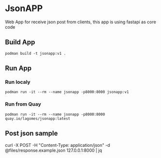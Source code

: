 # JsonAPP

Web App for receive json post from clients, this app is using fastapi as core code

## Build App
    podman build -t jsonapp:v1 .

## Run App

### Run localy
    podman run -it --rm --name jsonapp -p8000:8000 jsonapp:v1

### Run from Quay
    podman run -it --rm --name jsonapp -p8000:8000 quay.io/lagomes/jsonapp:latest

## Post json sample
curl -X POST -H "Content-Type: application/json" -d @files/response.example.json 127.0.0.1:8000 | jq

